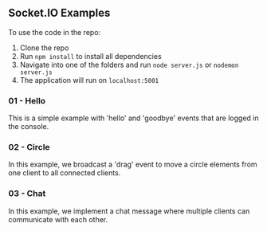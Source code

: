 ## Socket.IO Examples

To use the code in the repo:

1. Clone the repo
2. Run `npm install` to install all dependencies
3. Navigate into one of the folders and run `node server.js` or `nodemon server.js`
4. The application will run on `localhost:5001`

### 01 - Hello

This is a simple example with 'hello' and 'goodbye' events that are logged in the console.

### 02 - Circle

In this example, we broadcast a 'drag' event to move a circle elements from one client to all connected clients.

### 03 - Chat

In this example, we implement a chat message where multiple clients can communicate with each other.
